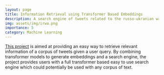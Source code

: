 ```yaml
---
layout: page
title: Information Retrieval using Transformer Based Embeddings
description: A search engine of tweets related to the russo-ukranian war using transformer based embeddings
img: assets/img/irwa.png
importance: 5
category: Machine Learning
---
```


<a href="https://github.com/niicovila/IRWA_Project">This project</a> is aimed at providing an easy way to retrieve relevant information of a corpus of tweets given a user query. By combining transformer models to generate embeddings and a search engine, the project provides users with a full transformer based easy to use search engine which could potentially be used with any corpus of text.



